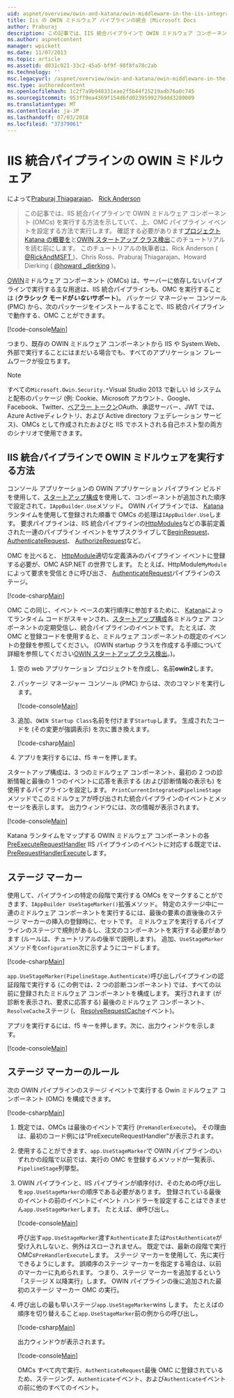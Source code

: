 ```yaml
---
uid: aspnet/overview/owin-and-katana/owin-middleware-in-the-iis-integrated-pipeline
title: Iis の OWIN ミドルウェア パイプラインの統合 |Microsoft Docs
author: Praburaj
description: この記事では、IIS 統合パイプラインで OWIN ミドルウェア コンポーネント (OMCs) を実行する方法を示していて、上、OMC パイプライン イベントを設定する方法で実行します。 必要があります.
ms.author: aspnetcontent
manager: wpickett
ms.date: 11/07/2013
ms.topic: article
ms.assetid: d031c021-33c2-45a5-bf9f-98f8fa78c2ab
ms.technology: ''
msc.legacyurl: /aspnet/overview/owin-and-katana/owin-middleware-in-the-iis-integrated-pipeline
msc.type: authoredcontent
ms.openlocfilehash: 1c2f7a9b948331eae2f5b44f25219adb76a0c745
ms.sourcegitcommit: 953ff9ea4369f154d6fd0239599279ddd3280009
ms.translationtype: MT
ms.contentlocale: ja-JP
ms.lasthandoff: 07/03/2018
ms.locfileid: "37379061"
---
```

<a name="owin-middleware-in-the-iis-integrated-pipeline"></a>IIS 統合パイプラインの OWIN ミドルウェア
====================
によって[Praburaj Thiagarajan](https://github.com/Praburaj)、 [Rick Anderson](https://github.com/Rick-Anderson)

> この記事では、IIS 統合パイプラインで OWIN ミドルウェア コンポーネント (OMCs) を実行する方法を示していて、上、OMC パイプライン イベントを設定する方法で実行します。 確認する必要があります[プロジェクト Katana の概要を](an-overview-of-project-katana.md)と[OWIN スタートアップ クラス検出](owin-startup-class-detection.md)このチュートリアルを読む前にします。 このチュートリアルの執筆者は、Rick Anderson ( [ @RickAndMSFT ](https://twitter.com/#!/RickAndMSFT) )、Chris Ross、Praburaj Thiagarajan、Howard Dierking ( [ @howard \_dierking](https://twitter.com/howard_dierking) )。


[OWIN](an-overview-of-project-katana.md)ミドルウェア コンポーネント (OMCs) は、サーバーに依存しないパイプラインで実行する主な用途は、IIS 統合パイプラインも、OMC を実行することは (**クラシック モードが*いない*サポート**)。 パッケージ マネージャー コンソール (PMC) から、次のパッケージをインストールすることで、IIS 統合パイプラインで動作する、OMC ことができます。

[!code-console[Main](owin-middleware-in-the-iis-integrated-pipeline/samples/sample1.cmd)]

つまり、既存の OWIN ミドルウェア コンポーネントから IIS や System.Web、外部で実行することにはまだいる場合でも、すべてのアプリケーション フレームワークが役立ちます。 

> [!NOTE]
> すべての`Microsoft.Owin.Security.*`Visual Studio 2013 で新しい Id システムと配布のパッケージ (例: Cookie、Microsoft アカウント、Google、Facebook、Twitter、[ベアラー トークン](http://self-issued.info/docs/draft-ietf-oauth-v2-bearer.html)OAuth、承認サーバー、JWT では、Azure Activeディレクトリ、および Active directory フェデレーション サービス)、OMCs として作成されたおよびと IIS でホストされる自己ホスト型の両方のシナリオで使用できます。

## <a name="how-owin-middleware-executes-in-the-iis-integrated-pipeline"></a>IIS 統合パイプラインで OWIN ミドルウェアを実行する方法

コンソール アプリケーションの OWIN アプリケーション パイプライン ビルドを使用して、[スタートアップ構成](owin-startup-class-detection.md)を使用して、コンポーネントが追加された順序で設定されて、`IAppBuilder.Use`メソッド。 OWIN パイプラインでは、 [Katana](an-overview-of-project-katana.md)ランタイムを使用して登録された順番で OMCs の処理は`IAppBuilder.Use`します。 要求パイプラインは、IIS 統合パイプラインの[HttpModules](https://msdn.microsoft.com/library/ms178468(v=vs.85).aspx)などの事前定義された一連のパイプライン イベントをサブスクライブして[BeginRequest](https://msdn.microsoft.com/library/system.web.httpapplication.beginrequest.aspx)、 [AuthenticateRequest](https://msdn.microsoft.com/library/system.web.httpapplication.authenticaterequest.aspx)、 [AuthorizeRequest](https://msdn.microsoft.com/library/system.web.httpapplication.authorizerequest.aspx)など。

OMC を比べると、 [HttpModule](https://msdn.microsoft.com/library/zec9k340(v=vs.85).aspx)適切な定義済みのパイプライン イベントに登録する必要が、OMC ASP.NET の世界でします。 たとえば、HttpModule`MyModule`によって要求を受信ときに呼び出さ、 [AuthenticateRequest](https://msdn.microsoft.com/library/system.web.httpapplication.authenticaterequest.aspx)パイプラインのステージ。

[!code-csharp[Main](owin-middleware-in-the-iis-integrated-pipeline/samples/sample2.cs?highlight=10)]

OMC この同じ、イベント ベースの実行順序に参加するために、 [Katana](an-overview-of-project-katana.md)によってランタイム コードがスキャンされ、[スタートアップ構成](owin-startup-class-detection.md)各ミドルウェア コンポーネントの定期受信し、統合パイプラインのイベントです。 たとえば、次 OMC と登録コードを使用すると、ミドルウェア コンポーネントの既定のイベントの登録を参照してください。 (OWIN startup クラスを作成する手順について詳細を参照してください[OWIN スタートアップ クラス検出](owin-startup-class-detection.md)。)。

1. 空の web アプリケーション プロジェクトを作成し、名前**owin2**します。
2. パッケージ マネージャー コンソール (PMC) からは、次のコマンドを実行します。 

    [!code-console[Main](owin-middleware-in-the-iis-integrated-pipeline/samples/sample3.cmd)]
3. 追加、`OWIN Startup Class`名前を付けます`Startup`します。 生成されたコードを (その変更が強調表示) を次に置き換えます。  

    [!code-csharp[Main](owin-middleware-in-the-iis-integrated-pipeline/samples/sample4.cs?highlight=5-7,15-36)]
4. アプリを実行するには、f5 キーを押します。

スタートアップ構成は、3 つのミドルウェア コンポーネント、最初の 2 つの診断情報と最後の 1 つのイベントに応答を表示する (および診断情報の表示も) を使用するパイプラインを設定します。 `PrintCurrentIntegratedPipelineStage`メソッドでこのミドルウェアが呼び出された統合パイプラインのイベントとメッセージを表示します。 出力ウィンドウには、次の情報が表示されます。

[!code-console[Main](owin-middleware-in-the-iis-integrated-pipeline/samples/sample5.cmd)]

Katana ランタイムをマップする OWIN ミドルウェア コンポーネントの各[PreExecuteRequestHandler](https://msdn.microsoft.com/library/system.web.httpapplication.prerequesthandlerexecute.aspx) IIS パイプラインのイベントに対応する既定では、 [PreRequestHandlerExecute](https://msdn.microsoft.com/library/system.web.httpapplication.prerequesthandlerexecute.aspx)します。

## <a name="stage-markers"></a>ステージ マーカー

使用して、パイプラインの特定の段階で実行する OMCs をマークすることができます、`IAppBuilder UseStageMarker()`拡張メソッド。 特定のステージ中に一連のミドルウェア コンポーネントを実行するには、最後の要素の直後後のステージ マーカーの挿入の登録時に、セットです。 ミドルウェアを実行するパイプラインのステージで規則があるし、注文のコンポーネントを実行する必要があります (ルールは、チュートリアルの後半で説明します)。 追加、`UseStageMarker`メソッドを`Configuration`次に示すようにコードします。

[!code-csharp[Main](owin-middleware-in-the-iis-integrated-pipeline/samples/sample6.cs?highlight=13,19)]

`app.UseStageMarker(PipelineStage.Authenticate)`呼び出しパイプラインの認証段階で実行する (この例では、2 つの診断コンポーネント) では、すべての以前に登録されたミドルウェア コンポーネントを構成します。 実行されます (が診断を表示され、要求に応答する) 最後のミドルウェア コンポーネント、`ResolveCache`ステージ (、 [ResolveRequestCache](https://msdn.microsoft.com/library/system.web.httpapplication.resolverequestcache.aspx)イベント)。

アプリを実行するには、f5 キーを押します。次に、出力ウィンドウを示します。

[!code-console[Main](owin-middleware-in-the-iis-integrated-pipeline/samples/sample7.cmd)]

## <a name="stage-marker-rules"></a>ステージ マーカーのルール

次の OWIN パイプラインのステージ イベントで実行する Owin ミドルウェア コンポーネント (OMC) を構成できます。

[!code-csharp[Main](owin-middleware-in-the-iis-integrated-pipeline/samples/sample8.cs)]

1. 既定では、OMCs は最後のイベントで実行 (`PreHandlerExecute`)。 その理由は、最初のコード例には"PreExecuteRequestHandler"が表示されます。
2. 使用することができます、`app.UseStageMarker`で OWIN パイプラインのいずれかの段階で以前では、実行の OMC を登録するメソッドが一覧表示、`PipelineStage`列挙型。
3. OWIN パイプラインと、IIS パイプラインが順序付け、そのための呼び出しを`app.UseStageMarker`の順序である必要があります。 登録されている最後のイベントの前のイベントにイベント ハンドラーを設定することはできません`app.UseStageMarker`します。 たとえば、*後*呼び出し。

    [!code-console[Main](owin-middleware-in-the-iis-integrated-pipeline/samples/sample9.cmd)]

   呼び出す`app.UseStageMarker`渡す`Authenticate`または`PostAuthenticate`が受け入れしないと、例外はスローされません。 既定では、最新の段階で実行 OMCs`PreHandlerExecute`します。 ステージ マーカーを使用して、先に実行できるようにします。 誤順序のステージ マーカーを指定する場合は、以前のマーカーに丸められます。 つまり、ステージ マーカーを追加するという「ステージ X 以降実行」します。 OWIN パイプラインの後に追加された最初のステージ マーカー OMC の実行。
4. 呼び出しの最も早いステージ`app.UseStageMarker`wins します。 たとえばの順序を切り替えること`app.UseStageMarker`前の例からの呼び出し。

    [!code-csharp[Main](owin-middleware-in-the-iis-integrated-pipeline/samples/sample10.cs?highlight=13,19)]

   出力ウィンドウが表示されます。 

    [!code-console[Main](owin-middleware-in-the-iis-integrated-pipeline/samples/sample11.cmd)]

   OMCs すべて内で実行、`AuthenticateRequest`最後 OMC に登録されているため、ステージング、`Authenticate`イベント、および`Authenticate`イベントの前に他のすべてのイベント。

